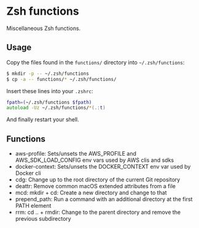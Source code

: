 # Zsh functions

Miscellaneous Zsh functions.

## Usage

Copy the files found in the `functions/` directory into `~/.zsh/functions`:

```sh
$ mkdir -p -- ~/.zsh/functions
$ cp -a -- functions/* ~/.zsh/functions/
```

Insert these lines into your `.zshrc`:

```zsh
fpath=(~/.zsh/functions $fpath)
autoload -Uz ~/.zsh/functions/*(.:t)
```

And finally restart your shell.

## Functions

* aws-profile: Sets/unsets the AWS_PROFILE and AWS_SDK_LOAD_CONFIG env vars used
  by AWS clis and sdks
* docker-context: Sets/unsets the DOCKER_CONTEXT env var used by Docker cli
* cdg: Change up to the root directory of the current Git repository
* deattr: Remove common macOS extended attributes from a file
* mcd: mkdir + cd: Create a new directory and change to that
* prepend_path: Run a command with an additional directory at the first PATH
  element
* rrm: cd .. + rmdir: Change to the parent directory and remove the previous
  subdirectory
